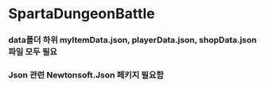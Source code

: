 # SpartaDungeonBattle

### data폴더 하위 myItemData.json, playerData.json, shopData.json 파일 모두 필요
### Json 관련 Newtonsoft.Json 페키지 필요함
